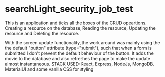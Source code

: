  # searchLight_security_job_test 
This is an application and ticks all the boxes of the CRUD opeartions.
Creating a resource on the database,
Reading the resource,
Updating the resource and
Deleting the resource.

With the screen update functionality, the work around was mainly using the the default "button" attribute (type="submit"), such that when a form is submitted I don't prevent the default beheviour of the button. It adds the movie to the database and also refreshes the page to make the update almost instantaneous.
STACK USED: React, Express, NodeJs, MongoDB. 
MaterialUI and some vanilla CSS for styling
